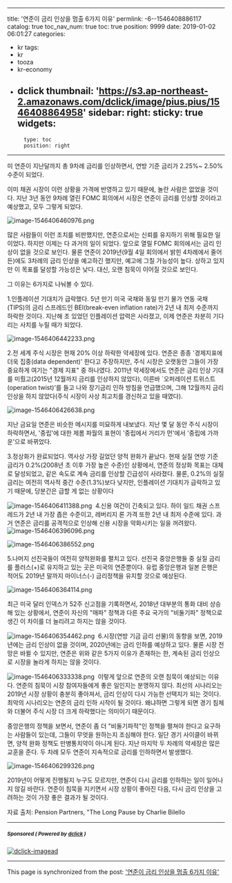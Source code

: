 
---
title: '연준이 금리 인상을 멈출 6가지 이유'
permlink: -6--1546408886117
catalog: true
toc_nav_num: true
toc: true
position: 9999
date: 2019-01-02 06:01:27
categories:
- kr
tags:
- kr
- tooza
- kr-economy
- dclick
thumbnail: 'https://s3.ap-northeast-2.amazonaws.com/dclick/image/pius.pius/1546408864958'
sidebar:
    right:
        sticky: true
widgets:
    -
        type: toc
        position: right
---


미 연준이 지난달까지 총 9차례 금리를 인상하면서, 연방 기준 금리가 2.25%~ 2.50% 수준이 되었다.


이미 채권 시장이 이런 상황을 가격에 반영하고 있기 때문에, 놀란 사람은 없었을 것이다. 지난 3년 동안 9차례 열린 FOMC 회의에서 시장은 연준이 금리를 인상할 것이라고 예상했고, 모두 그렇게 되었다.

![image-1546406460976.png](https://s3.ap-northeast-2.amazonaws.com/dclick/image/pius.pius/1546408864958)
​

많은 사람들이 이런 조치를 비판했지만, 연준으로서는 신뢰를 유지하기 위해 필요한 일이었다. 하지만 이제는 다 과거의 일이 되었다. 앞으로 열릴 FOMC 회의에서는 금리 인상이 없을 것으로 보인다. 물론 연준이 2019년(9월 4일 회의에서 밝힌 4차례에서 줄어든)에도 3차례의 금리 인상을 예고하긴 했지만, 예고에 그칠 가능성이 높다. 상하고 있지만 이 목표를 달성할 가능성은 낮다. 대신, 오랜 침묵이 이어질 것으로 보인다.

그 이유는 6가지로 나눠볼 수 있다.

1.인플레이션 기대치가 급락했다. 5년 만기 미국 국채와 동일 만기 물가 연동 국채(TIPS)의 금리 스프레드인 BEI(break-even inflation rate)가 2년 내 최저 수준까지 하락한 것이다. 지난해 초 있었던 인플레이션 압력은 사라졌고, 이제 연준은 차분히 기다리는 사치를 누릴 때가 되었다.

![image-1546406442233.png](https://s3.ap-northeast-2.amazonaws.com/dclick/image/pius.pius/1546408846186)
​

2.전 세계 주식 시장은 현재 20% 이상 하락한 약세장에 있다. 연준은 종종 '경제지표에 더욱 집중(data dependent)' 한다고 주장하지만, 주식 시장은 오랫동안 그들이 가장 중요하게 여기는 "경제 지표" 중 하나였다. 2011년 약세장에서도 연준은 금리 인상 기대를 미뤘고(2015년 12월까지 금리를 인상하지 않았다), 이른바 `오퍼레이션 트위스트(operation twist)'를 들고 나와 장기금리 인하 방침을 언급했으며, 그해 12월까지 금리 인상을 하지 않았다(주식 시장이 사상 최고치를 경신하고 있을 때였다).

![image-1546406426638.png](https://s3.ap-northeast-2.amazonaws.com/dclick/image/pius.pius/1546408830577)
​

지난 금요일 연준은 비슷한 메시지를 미묘하게 내보냈다. 지난 몇 달 동안 주식 시장이 하락하면서, '중립'에 대한 제롬 파월의 표현이 '중립에서 거리가 먼'에서 '중립에 가까운'으로 바뀌었다.

3.정상화가 완료되었다. 역사상 가장 길었던 양적 완화가 끝났다. 현재 실질 연방 기준 금리가 0.2%(2008년 초 이후 가장 높은 수준)인 상황에서, 연준의 정상화 목표는 대체로 달성되었고, 같은 속도로 계속 금리를 인상할 긴급성이 사라졌다. 물론, 0.2%의 실질 금리는 여전히 역사적 중간 수준(1.3%)보다 낮지만, 인플레이션 기대치가 급락하고 있기 때문에, 당분간은 급할 게 없는 상황이다

![image-1546406411388.png](https://s3.ap-northeast-2.amazonaws.com/dclick/image/pius.pius/1546408815335)
​
4.신용 여건이 긴축되고 있다. 하이 일드 채권 스프레드가 2년 내 가장 좁은 수준이고, 레버리지 론 가격 또한 2년 내 최저 수준에 있다. 과거 연준은 금리를 공격적으로 인상해 신용 시장을 악화시키는 일을 꺼려왔다.
​
![image-1546406396096.png](https://s3.ap-northeast-2.amazonaws.com/dclick/image/pius.pius/1546408800084)

​![image-1546406386552.png](https://s3.ap-northeast-2.amazonaws.com/dclick/image/pius.pius/1546408790477)


5.나머지 선진국들이 여전히 양적완화를 펼치고 있다. 선진국 중앙은행들 중 실질 금리를 플러스(+)로 유지하고 있는 곳은 미국의 연준뿐이다. 유럽 중앙은행과 일본 은행은 적어도 2019년 말까지 마이너스(-) 금리정책을 유지할 것으로 예상된다.

![image-1546406364114.png](https://s3.ap-northeast-2.amazonaws.com/dclick/image/pius.pius/1546408768100)

최근 미국 달러 인덱스가 52주 신고점을 기록하면서, 2018년 대부분의 통화 대비 상승해 있는 상황에서, 연준이 자신의 "매파" 정책과 다른 주요 국가의 "비둘기파" 정책으로 생긴 이 차이를 더 늘리려고 하지는 않을 것이다.

![image-1546406354462.png](https://s3.ap-northeast-2.amazonaws.com/dclick/image/pius.pius/1546408758466)
​
6.시장(연방 기금 금리 선물)의 동향을 보면, 2019년에는 금리 인상이 없을 것이며, 2020년에는 금리 인하를 예상하고 있다. 물론 시장 전망은 바뀔 수 있지만, 연준은 위와 같은 5가지 이유가 존재하는 한, 계속된 금리 인상으로 시장을 놀라게 하지는 않을 것이다.

![image-1546406333338.png](https://s3.ap-northeast-2.amazonaws.com/dclick/image/pius.pius/1546408737285)
​
이렇게 앞으로 연준의 오랜 침묵이 예상되는 이유다. 연준의 침묵이 시장 참여자들에게 좋은 일인지는 분명하지 않다. 최선의 시나리오는 2019년 시장 상황이 충분히 좋아져서, 금리 인상이 다시 가능한 선택지가 되는 것이다. 최악의 시나리오는 연준의 금리 인하 시작이 될 것이다. 왜냐하면 그렇게 되면 경기 침체와 더불어 주식 시장 더 크게 하락했다는 의미이기 때문이다.

중앙은행의 정책을 보면서, 연준이 좀 더 "비둘기파적"인 정책을 펼쳐야 한다고 요구하는 사람들이 있는데, 그들이 무엇을 원하는지 조심해야 한다. 일단 경기 사이클이 바뀌면, 양적 완화 정책도 만병통치약이 아니게 된다. 지난 마지막 두 차례의 약세장은 많은 교훈을 준다. 두 차례 모두 연준이 지속적으로 금리를 인하하면서 발생했다.

![image-1546406299326.png](https://s3.ap-northeast-2.amazonaws.com/dclick/image/pius.pius/1546408703348)
​

2019년이 어떻게 진행될지 누구도 모르지만, 연준이 다시 금리를 인하하는 일이 일어나지 않길 바란다. 연준이 침묵을 지키면서 시장 상황이 좋아진 다음, 다시 금리 인상을 고려하는 것이 가장 좋은 결과가 될 것이다.

자료 출처: Pension Partners, "The Long Pause by Charlie Bilello

---

#####  <sub> **Sponsored ( Powered by [dclick](https://www.dclick.io) )** </sub>
[![dclick-imagead](https://s3.ap-northeast-2.amazonaws.com/dclick/image/glory7/1544187953824.png)](https://api.dclick.io/v1/c?x=eyJhbGciOiJIUzI1NiIsInR5cCI6IkpXVCJ9.eyJjIjoicGl1cy5waXVzIiwicyI6Ii02LS0xNTQ2NDA4ODg2MTE3IiwiYSI6WyJpLTU5Il0sInVybCI6Imh0dHA6Ly93d3cuZ29vZHNwaW5lLm9yZy8iLCJpYXQiOjE1NDY0MDg4ODYsImV4cCI6MTg2MTc2ODg4Nn0.797DXriYesAIGvS7U7YB1_vHyqr2q1kapCk9Shs_MfE)

- - -

This page is synchronized from the post: ['연준이 금리 인상을 멈출 6가지 이유'](https://steemit.com/@pius.pius/-6--1546408886117)
